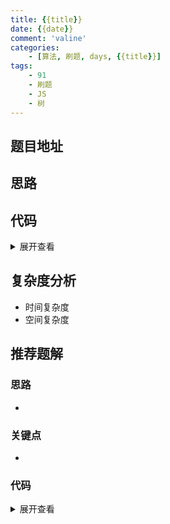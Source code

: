 ```yaml
---
title: {{title}}
date: {{date}}
comment: 'valine'
categories:
    - [算法, 刷题, days, {{title}}]
tags:
    - 91
    - 刷题
    - JS
    - 树
---
```


## 题目地址

## 思路

## 代码

<details>
    <summary>展开查看</summary>

```js

```

</details>

## 复杂度分析

-   时间复杂度
-   空间复杂度

## 推荐题解

### 思路

-

### 关键点

-

### 代码

<details>
    <summary>展开查看</summary>

```js

```

</details>
